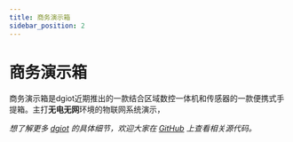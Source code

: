 ```yaml
---
title: 商务演示箱
sidebar_position: 2
---
```


# 商务演示箱

商务演示箱是dgiot近期推出的一款结合区域数控一体机和传感器的一款便携式手提箱。主打**无电无网**环境的物联网系统演示，


*想了解更多 [dgiot](https://www.dgiotcloud.cn) 的具体细节，欢迎大家在 [GitHub](https://github.com/dgiot/dgiot) 上查看相关源代码。*

